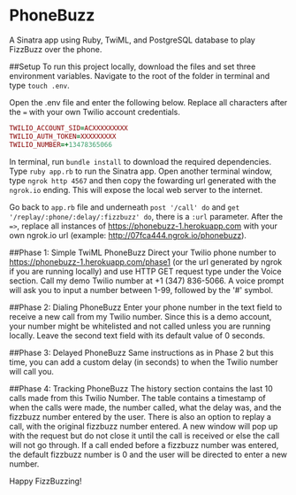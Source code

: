 # PhoneBuzz
A Sinatra app using Ruby, TwiML, and PostgreSQL database to play FizzBuzz over the phone.

##Setup
To run this project locally, download the files and set three environment variables. Navigate to the root of the folder in terminal and type `touch .env`.

Open the .env file and enter the following below. Replace all characters after the `=` with your own Twilio account credentials.

```ruby
TWILIO_ACCOUNT_SID=ACXXXXXXXXX
TWILIO_AUTH_TOKEN=XXXXXXXXX
TWILIO_NUMBER=+13478365066
```
In terminal, run `bundle install` to download the required dependencies. Type `ruby app.rb` to run the Sinatra app. Open another terminal window, type `ngrok http 4567` and then copy the fowarding url generated with the `ngrok.io` ending. This will expose the local web server to the internet.

Go back to `app.rb` file and underneath `post '/call' do` and `get '/replay/:phone/:delay/:fizzbuzz' do`, there is a `:url` parameter. After the `=>`, replace all instances of https://phonebuzz-1.herokuapp.com with your own ngrok.io url (example: http://07fca444.ngrok.io/phonebuzz).

##Phase 1: Simple TwiML PhoneBuzz
Direct your Twilio phone number to https://phonebuzz-1.herokuapp.com/phase1 (or the url generated by ngrok if you are running locally) and use HTTP GET request type under the Voice section. Call my demo Twilio number at +1 (347) 836-5066. A voice prompt will ask you to input a number between 1-99, followed by the '#' symbol.

##Phase 2: Dialing PhoneBuzz
Enter your phone number in the text field to receive a new call from my Twilio number. Since this is a demo account, your number might be whitelisted and not called unless you are running locally. Leave the second text field with its default value of 0 seconds.

##Phase 3: Delayed PhoneBuzz
Same instructions as in Phase 2 but this time, you can add a custom delay (in seconds) to when the Twilio number will call you.

##Phase 4: Tracking PhoneBuzz
The history section contains the last 10 calls made from this Twilio Number. The table contains a timestamp of when the calls were made, the number called, what the delay was, and the fizzbuzz number entered by the user. There is also an option to replay a call, with the original fizzbuzz number entered. A new window will pop up with the request but do not close it until the call is received or else the call will not go through. If a call ended before a fizzbuzz number was entered, the default fizzbuzz number is 0 and the user will be directed to enter a new number.

Happy FizzBuzzing!
